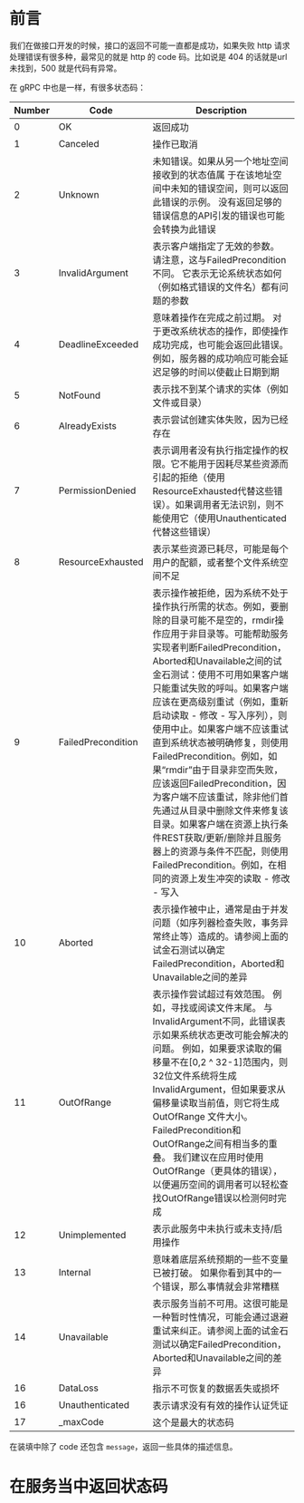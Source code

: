 # 前言

我们在做接口开发的时候，接口的返回不可能一直都是成功，如果失败 http 请求处理错误有很多种，最常见的就是 http 的 code 码。比如说是 404 的话就是url 未找到，500 就是代码有异常。

在 gRPC 中也是一样，有很多状态码：

| Number | Code               | Description                                                  |
| ------ | ------------------ | ------------------------------------------------------------ |
| 0      | OK                 | 返回成功                                                     |
| 1      | Canceled           | 操作已取消                                                   |
| 2      | Unknown            | 未知错误。如果从另一个地址空间接收到的状态值属 于在该地址空间中未知的错误空间，则可以返回此错误的示例。 没有返回足够的错误信息的API引发的错误也可能会转换为此错误 |
| 3      | InvalidArgument    | 表示客户端指定了无效的参数。 请注意，这与FailedPrecondition不同。 它表示无论系统状态如何（例如格式错误的文件名）都有问题的参数 |
| 4      | DeadlineExceeded   | 意味着操作在完成之前过期。 对于更改系统状态的操作，即使操作成功完成，也可能会返回此错误。 例如，服务器的成功响应可能会延迟足够的时间以使截止日期到期 |
| 5      | NotFound           | 表示找不到某个请求的实体（例如文件或目录）                   |
| 6      | AlreadyExists      | 表示尝试创建实体失败，因为已经存在                           |
| 7      | PermissionDenied   | 表示调用者没有执行指定操作的权限。它不能用于因耗尽某些资源而引起的拒绝（使用ResourceExhausted代替这些错误）。如果调用者无法识别，则不能使用它（使用Unauthenticated代替这些错误） |
| 8      | ResourceExhausted  | 表示某些资源已耗尽，可能是每个用户的配额，或者整个文件系统空间不足 |
| 9      | FailedPrecondition | 表示操作被拒绝，因为系统不处于操作执行所需的状态。例如，要删除的目录可能不是空的，rmdir操作应用于非目录等。可能帮助服务实现者判断FailedPrecondition，Aborted和Unavailable之间的试金石测试：使用不可用如果客户端只能重试失败的呼叫。如果客户端应该在更高级别重试（例如，重新启动读取 - 修改 - 写入序列），则使用中止。如果客户端不应该重试直到系统状态被明确修复，则使用FailedPrecondition。例如，如果“rmdir”由于目录非空而失败，应该返回FailedPrecondition，因为客户端不应该重试，除非他们首先通过从目录中删除文件来修复该目录。如果客户端在资源上执行条件REST获取/更新/删除并且服务器上的资源与条件不匹配，则使用FailedPrecondition。例如，在相同的资源上发生冲突的读取 - 修改 - 写入 |
| 10     | Aborted            | 表示操作被中止，通常是由于并发问题（如序列器检查失败，事务异常终止等）造成的。请参阅上面的试金石测试以确定FailedPrecondition，Aborted和Unavailable之间的差异 |
| 11     | OutOfRange         | 表示操作尝试超过有效范围。 例如，寻找或阅读文件末尾。 与InvalidArgument不同，此错误表示如果系统状态更改可能会解决的问题。 例如，如果要求读取的偏移量不在[0,2 ^ 32-1]范围内，则32位文件系统将生成InvalidArgument，但如果要求从偏移量读取当前值，则它将生成OutOfRange 文件大小。 FailedPrecondition和OutOfRange之间有相当多的重叠。 我们建议在应用时使用OutOfRange（更具体的错误），以便遍历空间的调用者可以轻松查找OutOfRange错误以检测何时完成 |
| 12     | Unimplemented      | 表示此服务中未执行或未支持/启用操作                          |
| 13     | Internal           | 意味着底层系统预期的一些不变量已被打破。 如果你看到其中的一个错误，那么事情就会非常糟糕 |
| 14     | Unavailable        | 表示服务当前不可用。这很可能是一种暂时性情况，可能会通过退避重试来纠正。请参阅上面的试金石测试以确定FailedPrecondition，Aborted和Unavailable之间的差异 |
| 16     | DataLoss           | 指示不可恢复的数据丢失或损坏                                 |
| 16     | Unauthenticated    | 表示请求没有有效的操作认证凭证                               |
| 17     | _maxCode           | 这个是最大的状态码                                           |

在装填中除了 code 还包含 `message`，返回一些具体的描述信息。

# 在服务当中返回状态码



